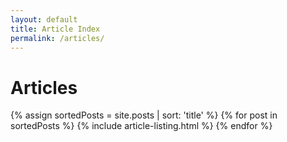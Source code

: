```yaml
---
layout: default
title: Article Index
permalink: /articles/
---
```


# Articles

{% assign sortedPosts = site.posts | sort: 'title' %}
{% for post in sortedPosts %}
{% include article-listing.html %}
{% endfor %}